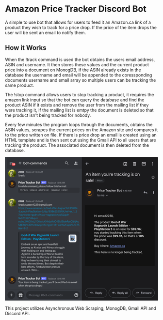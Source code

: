 # Amazon Price Tracker Discord Bot 

A simple to use bot that allows for users to feed it an Amazon.ca link of a product they wish to track for a price drop. If the price of the item drops the user will be sent an email to notify them.

## How it Works

When the !track command is used the bot obtains the users email address, ASIN and username. It then stores these values and the current product price into a document on MonogDB, if the ASIN already exists in the database the username and email will be appended to the coressponding documents username and email array so multiple users can be tracking the same product. 

The !stop command allows users to stop tracking a product, it requires the amazon link input so that the bot can query the database and find the product ASIN if it exists and remove the user from the mailing list if they were tracking it, if the mailing list is emtpy the document is deleted so that the product isn't being tracked for nobody. 

Every few minutes the program loops through the documents, obtains the ASIN values, scrapes the current prices on the Amazon site and compares it to the price written on file. If there is price drop an email is created using an HTML template and is then sent out using the Gmail API to all users that are tracking the product. The associated document is then deleted from the database.

![image](demo.png)

This project utilizes Asynchronous Web Scraping, MonogDB, Gmail API and Discord API. 


